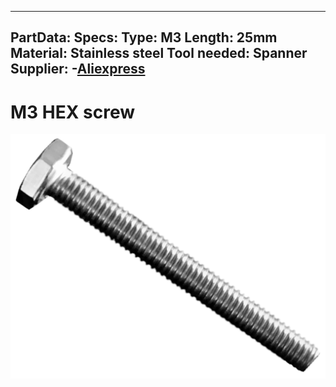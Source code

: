 

---
PartData:
    Specs:
        Type: M3
        Length: 25mm
        Material: Stainless steel
        Tool needed: Spanner
        Supplier:  -[Aliexpress](https://aliexpress.com/item/32968601031.html)
---

# M3 HEX screw


![](../../images/Tools-and-Parts/torni.jpg)






